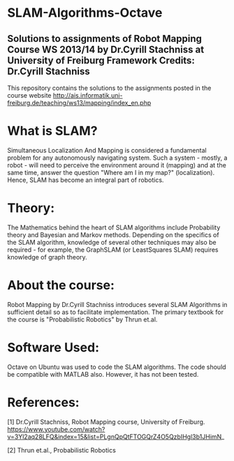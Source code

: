 # SLAM-Algorithms-Octave
Solutions to assignments of Robot Mapping Course WS 2013/14 by Dr.Cyrill Stachniss at University of Freiburg
Framework Credits: Dr.Cyrill Stachniss
--------------------------------------

This repository contains the solutions to the assignments posted in the course website http://ais.informatik.uni-freiburg.de/teaching/ws13/mapping/index_en.php

# What is SLAM?
Simultaneous Localization And Mapping is considered a fundamental problem for any autonomously navigating system. Such a system - mostly, a robot - will need to perceive the environment around it (mapping) and at the same time, answer the question "Where am I in my map?" (localization). Hence, SLAM has become an integral part of robotics. 

# Theory:
The Mathematics behind the heart of SLAM algorithms include Probability theory and Bayesian and Markov methods. Depending on the specifics of the SLAM algorithm, knowledge of several other techniques may also be required - for example, the GraphSLAM (or LeastSquares SLAM) requires knowledge of graph theory.

# About the course:
Robot Mapping by Dr.Cyrill Stachniss introduces several SLAM Algorithms in sufficient detail so as to facilitate implementation.
The primary textbook for the course is "Probabilistic Robotics" by Thrun et.al.

# Software Used:
Octave on Ubuntu was used to code the SLAM algorithms. The code should be compatible with MATLAB also. However, it has not been tested.

# References:
[1] Dr.Cyrill Stachniss, Robot Mapping course, University of Freiburg. https://www.youtube.com/watch?v=3Yl2aq28LFQ&index=15&list=PLgnQpQtFTOGQrZ4O5QzbIHgl3b1JHimN_

[2] Thrun et.al., Probabilistic Robotics
